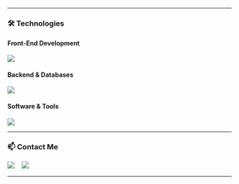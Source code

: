 
---

### 🛠️ Technologies

<h4>Front-End Development</h4>
<p>
  <a href="https://skillicons.dev">
    <img src="https://skillicons.dev/icons?i=js,html,css,tailwind" />
  </a>
</p>

<h4>Backend & Databases</h4>
<p>
  <a href="https://skillicons.dev">
    <img src="https://skillicons.dev/icons?i=mysql" />
  </a>
</p>

<h4>Software & Tools</h4>
<p>
  <a href="https://skillicons.dev">
    <img src="https://skillicons.dev/icons?i=github,postman,npm" />
  </a>
</p>

---

### 📫 Contact Me

<p>
  <a href="mailto:[YOUR-EMAIL@gmail.com]"><img src="https://skillicons.dev/icons?i=gmail" /></a>
  &nbsp;&nbsp;
  <a href="[LINK-TO-YOUR-DISCORD-OR-LINKEDIN]"><img src="https://skillicons.dev/icons?i=discord" /></a>
</p>

---
